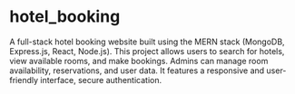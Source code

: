 # hotel_booking
A full-stack hotel booking website built using the MERN stack (MongoDB, Express.js, React, Node.js). This project allows users to search for hotels, view available rooms, and make bookings. Admins can manage room availability, reservations, and user data. It features a responsive and user-friendly interface, secure authentication.
